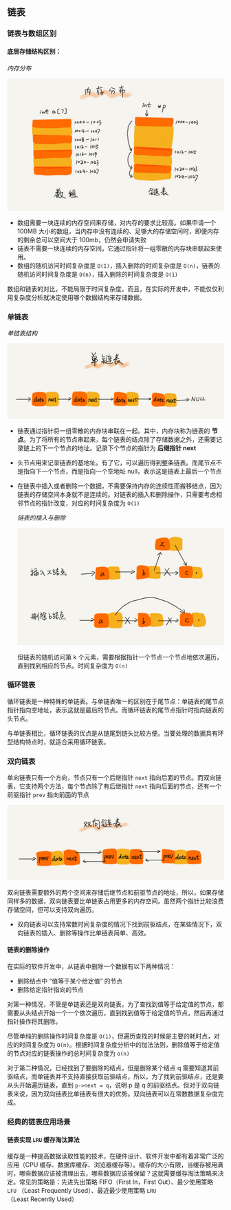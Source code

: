 ## 链表

### 链表与数组区别

#### 底层存储结构区别：

*内存分布*

![](./Images/数组与链表的内存结构.jpg)

* 数组需要一块连续的内存空间来存储，对内存的要求比较高。如果申请一个 100MB 大小的数组，当内存中没有连续的、足够大的存储空间时，即便内存的剩余总可以空间大于 100mb，仍然会申请失败
* 链表不需要一块连续的内存空间，它通过指针将一组零散的内存块串联起来使用。
* 数组的随机访问时间复杂度是 `O(1)`，插入删除的时间复杂度是 `O(n)`，链表的随机访问时间复杂度是 `O(n)`，插入删除的时间复杂度是 `O(1)`

数组和链表的对比，不能局限于时间复杂度。而且，在实际的开发中，不能仅仅利用复杂度分析就决定使用哪个数据结构来存储数据。

### 单链表

*单链表结构*

![](./Images/单链表结构.jpg)

* 链表通过指针将一组零散的内存块串联在一起。其中，内存块称为链表的 **节点**。为了将所有的节点串起来，每个链表的结点除了存储数据之外，还需要记录链上的下一个节点的地址。记录下个节点的指针为 **后继指针 next**

* 头节点用来记录链表的基地址。有了它，可以遍历得到整条链表。而尾节点不是指向下一个节点，而是指向一个空地址 null，表示这是链表上最后一个节点

* 在链表中插入或者删除一个数据，不需要保持内存的连续性而搬移结点，因为链表的存储空间本身就不是连续的。对链表的插入和删除操作，只需要考虑相邻节点的指针改变，对应的时间复杂度为 `O(1)`

  *链表的插入与删除*

  ![](./Images\链表的插入与删除.jpg)

  但链表的随机访问第 k 个元素，需要根据指针一个节点一个节点地依次遍历，直到找到相应的节点。时间复杂度为 `O(n)`

### 循环链表

循环链表是一种特殊的单链表。与单链表唯一的区别在于尾节点：单链表的尾节点指针指向空地址，表示这就是最后的节点。而循环链表的尾节点指针时指向链表的头节点。

与单链表相比，循环链表的优点是从链尾到链头比较方便。当要处理的数据具有环型结构特点时，就适合采用循环链表。

### 双向链表

单向链表只有一个方向，节点只有一个后继指针 `next` 指向后面的节点。而双向链表，它支持两个方法，每个节点除了有后继指针 `next` 指向后面的节点，还有一个前驱指针 `prev` 指向前面的节点

![](./Images/双向链表.jpg)

双向链表需要额外的两个空间来存储后继节点和前驱节点的地址，所以，如果存储同样多的数据，双向链表要比单链表占用更多的内存空间。虽然两个指针比较浪费存储空间，但可以支持双向遍历。

* 双向链表可以支持常数时间复杂度的情况下找到前驱结点，在某些情况下，双向链表的插入、删除等操作比单链表简单、高效。

#### 链表的删除操作

在实际的软件开发中，从链表中删除一个数据有以下两种情况：

* 删除结点中 “值等于某个给定值” 的节点
* 删除给定指针指向的节点

对第一种情况，不管是单链表还是双向链表，为了查找到值等于给定值的节点，都需要从头结点开始一个一个依次遍历，直到找到值等于给定值的节点，然后再通过指针操作将其删除。

尽管单纯的删除操作时间复杂度是 `O(1)`，但遍历查找的时候是主要的耗时点，对应的时间复杂度为 `O(n)`。根据时间复杂度分析中的加法法则，删除值等于给定值的节点对应的链表操作的总时间复杂度为 `o(n)`

对于第二种情况，已经找到了要删除的结点，但是删除某个结点 q 需要知道其前驱结点，而单链表并不支持直接获取前驱结点，所以，为了找到前驱结点，还是要从头开始遍历链表，直到 `p->next = q`，说明 p 是 q 的前驱结点。但对于双向链表来说，因为双向链表比单链表有很大的优势。双向链表可以在常数数据复杂度完成。

### 经典的链表应用场景

#### 链表实现 `LRU` 缓存淘汰算法

​	缓存是一种提高数据读取性能的技术，在硬件设计、软件开发中都有着非常广泛的应用（CPU 缓存、数据库缓存、浏览器缓存等）。缓存的大小有限，当缓存被用满时，哪些数据应该被清理出去，哪些数据应该被保留？这就需要缓存淘汰策略来决定。常见的策略是：先进先出策略 FIFO（First In，First Out）、最少使用策略 `LFU` （Least Frequently Used）、最近最少使用策略 `LRU`（Least Recently Used）